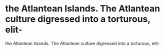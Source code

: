 # the Atlantean Islands. The Atlantean culture digressed into a torturous, elit-

the Atlantean Islands. The Atlantean culture digressed into a torturous, elit-